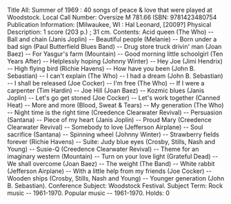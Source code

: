 Title All: Summer of 1969 : 40 songs of peace & love that were played at Woodstock.
Local Call Number: Oversize M 781.66
ISBN: 9781423480754
Publication Information: [Milwaukee, WI : Hal Leonard, [2009?]
Physical Description: 1 score (203 p.) ; 31 cm.
Contents: Acid queen (The Who) -- Ball and chain (Janis Joplin) -- Beautiful people (Melanie) -- Born under a bad sign (Paul Butterfield Blues Band) -- Drug store truck drivin' man (Joan Baez) -- For Yasgur's farm (Mountain) -- Good morning little schoolgirl (Ten Years After) -- Helplessly hoping (Johnny Winter) -- Hey Joe (Jimi Hendrix) -- High flying bird (Richie Havens) -- How have you been (John B. Sebastian) -- I can't explain (The Who) -- I had a dream (John B. Sebastian) -- I shall be released (Joe Cocker) -- I'm free (The Who) -- If I were a carpenter (Tim Hardin) -- Joe Hill (Joan Baez) -- Kozmic blues (Janis Joplin) -- Let's go get stoned (Joe Cocker) -- Let's work together (Canned Heat) -- More and more (Blood, Sweat & Tears) -- My generation (The Who) -- Night time is the right time (Creedence Clearwater Revival) -- Persuasion (Santana) -- Piece of my heart (Janis Joplin) -- Proud Mary (Creedence Clearwater Revival) -- Somebody to love (Jefferson Airplane) -- Soul sacrifice (Santana) -- Spinning wheel (Johnny Winter) -- Strawberry fields forever (Richie Havens) -- Suite: Judy blue eyes (Crosby, Stills, Nash and Young) -- Susie-Q (Creedence Clearwater Revival) -- Theme for an imaginary western (Mountain) -- Turn on your love light (Grateful Dead) -- We shall overcome (Joan Baez) -- The weight (The Band) -- White rabbit (Jefferson Airplane) -- With a little help from my friends (Joe Cocker) -- Wooden ships (Crosby, Stills, Nash and Young) -- Younger generation (John B. Sebastian).
Conference Subject: Woodstock Festival.
Subject Term:
Rock music -- 1961-1970.
Popular music -- 1961-1970.
Holds: 0
